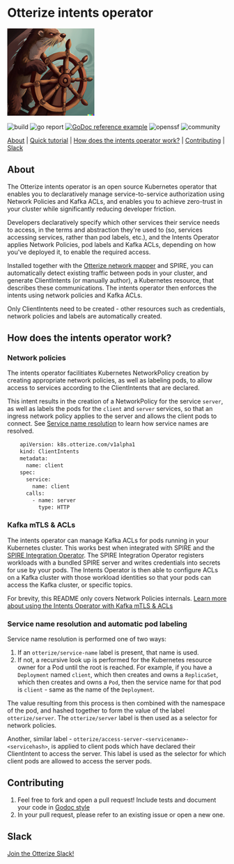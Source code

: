 # Otterize intents operator

![Otter Manning Helm](./otterhelm.png)


![build](https://img.shields.io/static/v1?label=build&message=passing&color=success)
![go report](https://img.shields.io/static/v1?label=go%20report&message=A%2B&color=success)
[![GoDoc reference example](https://img.shields.io/badge/godoc-reference-blue.svg)](https://godoc.org/nanomsg.org/go/mangos/v2)
![openssf](https://img.shields.io/static/v1?label=openssf%20best%20practices&message=passing&color=success)
![community](https://img.shields.io/badge/slack-Otterize_Slack-orange.svg?logo=slack)

[About](#about) | [Quick tutorial](https://docs.otterize.com/documentation/quick-tutorials/network-mapper) | [How does the intents operator work?](#how-does-the-intents-operator-work) | [Contributing](#contributing) | [Slack](#slack)

## About
The Otterize intents operator is an open source Kubernetes operator that enables you to declaratively manage service-to-service authorization using Network Policies and Kafka ACLs, and enables you to achieve zero-trust in your cluster while significantly reducing developer friction.

Developers declaratively specify which other services their service needs to access, in the terms and abstraction they're used to (so, services accessing services, rather than pod labels, etc.), and the Intents Operator applies Network Policies, pod labels and Kafka ACLs, depending on how you've deployed it, to enable the required access.

Installed together with the [Otterize network mapper](https://github.com/otterize/network-mapper) and SPIRE, you can automatically detect existing traffic between pods in your cluster, and generate ClientIntents (or manually author), a Kubernetes resource, that describes these communications. The intents operator then enforces the intents using network policies and Kafka ACLs.

Only ClientIntents need to be created - other resources such as credentials, network policies and labels are automatically created.


## How does the intents operator work?

### Network policies
The intents operator facilitiates Kubernetes NetworkPolicy creation by creating appropriate network policies, as well as labeling pods, to allow access to services according to the ClientIntents that are declared.

This intent results in the creation of a NetworkPolicy for the service `server`, as well as labels the pods for the `client` and `server` services, so that an ingress network policy applies to the server and allows the client pods to connect. See [Service name resolution](#Service_name_resolution) to learn how service names are resolved.
```
    apiVersion: k8s.otterize.com/v1alpha1
    kind: ClientIntents
    metadata:
      name: client
    spec:
      service:
        name: client
      calls:
        - name: server
          type: HTTP
```

### Kafka mTLS & ACLs
The intents operator can manage Kafka ACLs for pods running in your Kubernetes cluster. This works best when integrated with SPIRE and the [SPIRE Integration Operator](https://github.com/otterize/spire-integration-operator). The SPIRE Integration Operator registers workloads with a bundled SPIRE server and writes credentials into secrets for use by your pods. The Intents Operator is then able to configure ACLs on a Kafka cluster with those workload identities so that your pods can access the Kafka cluster, or specific topics.

For brevity, this README only covers Network Policies internals. [Learn more about using the Intents Operator with Kafka mTLS & ACLs](https://docs.otterize.com/documentation/quick-tutorials/kafka-mtls)

### Service name resolution and automatic pod labeling
Service name resolution is performed one of two ways:
1. If an `otterize/service-name` label is present, that name is used.
2. If not, a recursive look up is performed for the Kubernetes resource owner for a Pod until the root is reached. For example, if you have a `Deployment` named `client`, which then creates and owns a `ReplicaSet`, which then creates and owns a `Pod`, then the service name for that pod is `client` - same as the name of the `Deployment`.

The value resulting from this process is then combined with the namespace of the pod, and hashed together to form the value of the label `otterize/server`. The `otterize/server` label is then used as a selector for network policies.

Another, similar label - `otterize/access-server-<servicename>-<servicehash>`, is applied to client pods which have declared their ClientIntent to access the server. This label is used as the selector for which client pods are allowed to access the server pods.

## Contributing
1. Feel free to fork and open a pull request! Include tests and document your code in [Godoc style](https://go.dev/blog/godoc)
2. In your pull request, please refer to an existing issue or open a new one.

## Slack
[Join the Otterize Slack!](https://join.slack.com/t/otterizeworkspace/shared_invite/zt-1fnbnl1lf-ub6wler4QrW6ZzIn2U9x1A)
